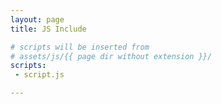 ```yaml
---
layout: page
title: JS Include

# scripts will be inserted from
# assets/js/{{ page dir without extension }}/
scripts:
 - script.js

---
```


<div id="js"></div>
